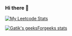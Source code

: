 ### Hi there 👋

<!-- Leetcode stats using API -->
<a href="https://leetcode.com/gatikmadaan1809/" target="_blank">![My Leetcode Stats](https://leetcode-stats.vercel.app/api?username=gatikmadaan1809&theme=Light)</a>

[![Gatik's geeksForgeeks stats](https://geeks-for-geeks-stats-api-napiyo.vercel.app/?userName=<gatikmadaan1809>)](<https://auth.geeksforgeeks.org/user/gatikmadaan1809>)
